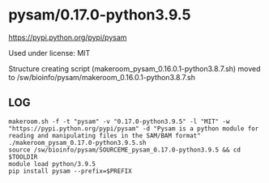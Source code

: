 pysam/0.17.0-python3.9.5
========================


<https://pypi.python.org/pypi/pysam>


Used under license:
MIT

Structure creating script (makeroom_pysam_0.16.0.1-python3.8.7.sh) moved to /sw/bioinfo/pysam/makeroom_0.16.0.1-python3.8.7.sh

LOG
---

    makeroom.sh -f -t "pysam" -v "0.17.0-python3.9.5" -l "MIT" -w "https://pypi.python.org/pypi/pysam" -d "Pysam is a python module for reading and manipulating files in the SAM/BAM format"
    ./makeroom_pysam_0.17.0-python3.9.5.sh
    source /sw/bioinfo/pysam/SOURCEME_pysam_0.17.0-python3.9.5 && cd $TOOLDIR
    module load python/3.9.5
    pip install pysam --prefix=$PREFIX
